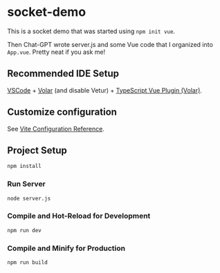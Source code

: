 # socket-demo

This is a socket demo that was started using `npm init vue`. 

Then Chat-GPT wrote server.js and some Vue code that I organized into `App.vue`.  Pretty neat if you ask me! 

## Recommended IDE Setup

[VSCode](https://code.visualstudio.com/) + [Volar](https://marketplace.visualstudio.com/items?itemName=Vue.volar) (and disable Vetur) + [TypeScript Vue Plugin (Volar)](https://marketplace.visualstudio.com/items?itemName=Vue.vscode-typescript-vue-plugin).

## Customize configuration

See [Vite Configuration Reference](https://vitejs.dev/config/).

## Project Setup

```sh
npm install
```

### Run Server 
```sh 
node server.js
```

### Compile and Hot-Reload for Development

```sh
npm run dev
```

### Compile and Minify for Production

```sh
npm run build
```
